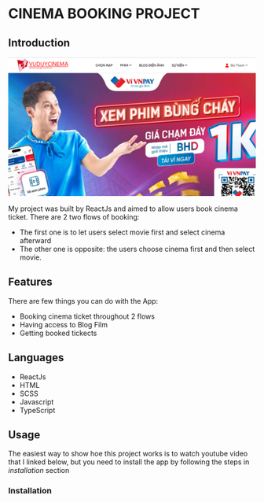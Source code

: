 # CINEMA BOOKING PROJECT

## Introduction

<img src="./Img/HomePage.png">

My project was built by ReactJs and aimed to allow users book cinema ticket. There are 2 two flows of booking:

- The first one is to let users select movie first and select cinema afterward
- The other one is opposite: the users choose cinema first and then select movie.

## Features

There are few things you can do with the App:

- Booking cinema ticket throughout 2 flows
- Having access to Blog Film
- Getting booked tickects

## Languages

- ReactJs
- HTML
- SCSS
- Javascript
- TypeScript

## Usage

The easiest way to show hoe this project works is to watch youtube video that I linked below, but you need to install the app by following the steps in _installation_ section

### Installation
